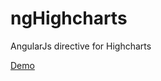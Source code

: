 ngHighcharts
============

AngularJs directive for Highcharts

[Demo](http://bharrat.github.io/ngHighcharts/#demo)
